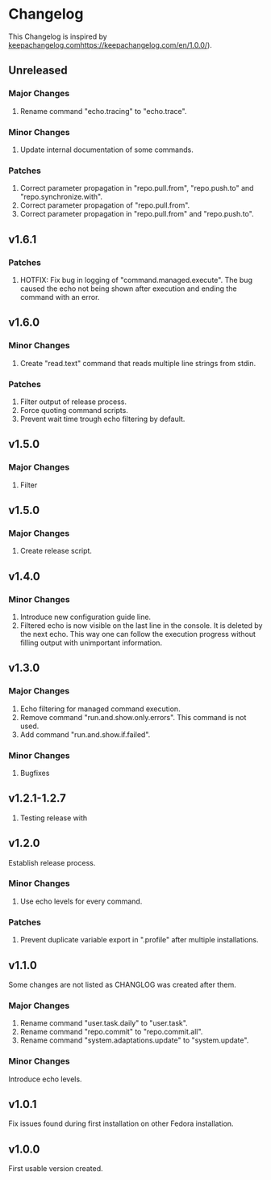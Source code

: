 # Changelog
This Changelog is inspired by [keepachangelog.com]()https://keepachangelog.com/en/1.0.0/).
## Unreleased
### Major Changes
1. Rename command "echo.tracing" to "echo.trace".
### Minor Changes
1. Update internal documentation of some commands.
### Patches
1. Correct parameter propagation in "repo.pull.from", "repo.push.to" and "repo.synchronize.with".
1. Correct parameter propagation of "repo.pull.from".
1. Correct parameter propagation in "repo.pull.from" and "repo.push.to".
## v1.6.1
### Patches
1. HOTFIX: Fix bug in logging of "command.managed.execute".
   The bug caused the echo not being shown after execution and ending the command with an error.
## v1.6.0
### Minor Changes
1. Create "read.text" command that reads multiple line strings from stdin.
### Patches
1. Filter output of release process.
1. Force quoting command scripts.
1. Prevent wait time trough echo filtering by default.
## v1.5.0
### Major Changes
1. Filter 
## v1.5.0
### Major Changes
1. Create release script.
## v1.4.0
### Minor Changes
1. Introduce new configuration guide line.
1. Filtered echo is now visible on the last line in the console.
   It is deleted by the next echo.
   This way one can follow the execution progress without filling output with unimportant information.
## v1.3.0
### Major Changes
1. Echo filtering for managed command execution.
1. Remove command "run.and.show.only.errors".
   This command is not used.
1. Add command "run.and.show.if.failed".
### Minor Changes
1. Bugfixes
## v1.2.1-1.2.7
1. Testing release with
## v1.2.0
Establish release process.
### Minor Changes
1. Use echo levels for every command.
### Patches
1. Prevent duplicate variable export in ".profile" after multiple installations.
## v1.1.0
Some changes are not listed as CHANGLOG was created after them.
### Major Changes
1. Rename command "user.task.daily" to "user.task".
1. Rename command "repo.commit" to "repo.commit.all".
1. Rename command "system.adaptations.update" to "system.update".
### Minor Changes
Introduce echo levels.
## v1.0.1
Fix issues found during first installation on other Fedora installation.
## v1.0.0
First usable version created.
